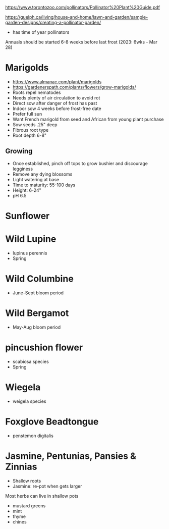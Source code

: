 https://www.torontozoo.com/pollinators/Pollinator%20Plant%20Guide.pdf

https://guelph.ca/living/house-and-home/lawn-and-garden/sample-garden-designs/creating-a-pollinator-garden/
- has time of year pollinators 

Annuals should be started 6-8 weeks before last frost (2023: 6wks - Mar 28)

# Marigolds
- https://www.almanac.com/plant/marigolds
- https://gardenerspath.com/plants/flowers/grow-marigolds/
- Roots repel nematodes
- Needs plenty of air circulation to avoid rot
- Direct sow after danger of frost has past
- Indoor sow 4 weeks before frost-free date
- Prefer full sun
- Want French marigold from seed and African from young plant purchase
- Sow seeds .25" deep
- Fibrous root type
- Root depth 6-8"

## Growing
- Once established, pinch off tops to grow bushier and discourage legginess
- Remove any dying blossoms
- Light watering at base
- Time to maturity: 55-100 days
- Height: 6-24"
- pH 6.5

# Sunflower

# Wild Lupine
- lupinus perennis
- Spring

# Wild Columbine
- June-Sept bloom period

# Wild Bergamot
- May-Aug bloom period

# pincushion flower
- scabiosa species
- Spring

# Wiegela
- weigela species

# Foxglove Beadtongue
- penstemon digitalis

# Jasmine, Pentunias, Pansies & Zinnias
- Shallow roots
- Jasmine: re-pot when gets larger

Most herbs can live in shallow pots
- mustard greens
- mint
- thyme
- chines

